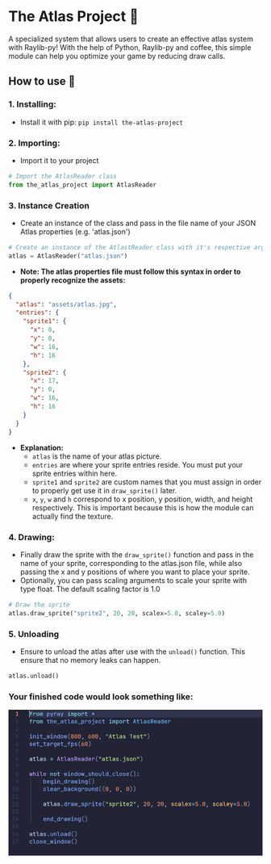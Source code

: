 # The Atlas Project 📖
A specialized system that allows users to create an effective atlas system with Raylib-py! With the help of Python, Raylib-py and coffee, this simple module can help you optimize your game by reducing draw calls.

## How to use 🚀
### 1. Installing:
   - Install it with pip: `pip install the-atlas-project`

### 2. Importing:
- Import it to your project
```python
# Import the AtlasReader class
from the_atlas_project import AtlasReader
```

### 3. Instance Creation
- Create an instance of the class and pass in the file name of your JSON Atlas properties (e.g. 'atlas.json')
```python
# Create an instance of the AtlastReader class with it's respective arguments
atlas = AtlasReader("atlas.json")
```


- **Note: The atlas properties file must follow this syntax in order to properly recognize the assets:**
```json
{
  "atlas": "assets/atlas.jpg",
  "entries": {
    "sprite1": {
      "x": 0,
      "y": 0,
      "w": 16,
      "h": 16
    },
    "sprite2": {
      "x": 17,
      "y": 0,
      "w": 16,
      "h": 16
    }
  }
}
```
- **Explanation:**
  - `atlas` is the name of your atlas picture.
  - `entries` are where your sprite entries reside. You must put your sprite entries within here.
  - `sprite1` and `sprite2` are custom names that you must assign in order to properly get use it in `draw_sprite()` later.
  - `x`, `y`, `w` and `h` correspond to x position, y position, width, and height respectively. This is important because this is how the module can actually find the texture.

### 4. Drawing:
- Finally draw the sprite with the `draw_sprite()` function and pass in the name of your sprite, corresponding to the atlas.json file, while also passing the x and y positions of where you want to place your sprite.
- Optionally, you can pass scaling arguments to scale your sprite with type float. The default scaling factor is 1.0
``` python
# Draw the sprite
atlas.draw_sprite("sprite2", 20, 20, scalex=5.0, scaley=5.0)
```

### 5. Unloading
- Ensure to unload the atlas after use with the `unload()` function. This ensure that no memory leaks can happen.
```python
atlas.unload()
```

### Your finished code would look something like:
![Finished Code](https://raw.githubusercontent.com/Jacketdude/the-atlas-project/refs/heads/main/assets/finished_code.png)
